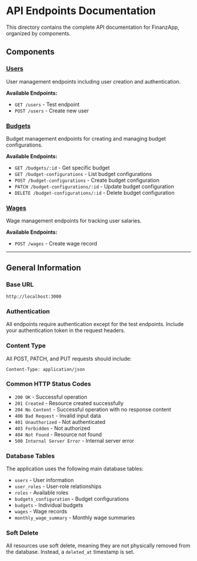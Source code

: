 # API Endpoints Documentation

This directory contains the complete API documentation for FinanzApp, organized by components.

## Components

### [Users](./users.md)

User management endpoints including user creation and authentication.

**Available Endpoints:**

- `GET /users` - Test endpoint
- `POST /users` - Create new user

### [Budgets](./budgets.md)

Budget management endpoints for creating and managing budget configurations.

**Available Endpoints:**

- `GET /budgets/:id` - Get specific budget
- `GET /budget-configurations` - List budget configurations
- `POST /budget-configurations` - Create budget configuration
- `PATCH /budget-configurations/:id` - Update budget configuration
- `DELETE /budget-configurations/:id` - Delete budget configuration

### [Wages](./wages.md)

Wage management endpoints for tracking user salaries.

**Available Endpoints:**

- `POST /wages` - Create wage record

---

## General Information

### Base URL

```
http://localhost:3000
```

### Authentication

All endpoints require authentication except for the test endpoints. Include your authentication token in the request headers.

### Content Type

All POST, PATCH, and PUT requests should include:

```
Content-Type: application/json
```

### Common HTTP Status Codes

- `200 OK` - Successful operation
- `201 Created` - Resource created successfully
- `204 No Content` - Successful operation with no response content
- `400 Bad Request` - Invalid input data
- `401 Unauthorized` - Not authenticated
- `403 Forbidden` - Not authorized
- `404 Not Found` - Resource not found
- `500 Internal Server Error` - Internal server error

### Database Tables

The application uses the following main database tables:

- `users` - User information
- `user_roles` - User-role relationships
- `roles` - Available roles
- `budgets_configuration` - Budget configurations
- `budgets` - Individual budgets
- `wages` - Wage records
- `monthly_wage_summary` - Monthly wage summaries

### Soft Delete

All resources use soft delete, meaning they are not physically removed from the database. Instead, a `deleted_at` timestamp is set.
